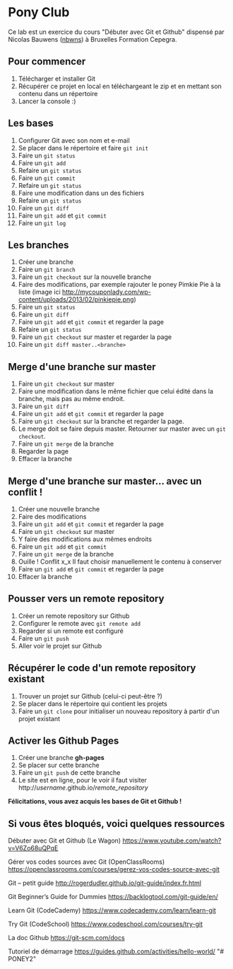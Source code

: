 # Pony Club

Ce lab est un exercice du cours "Débuter avec Git et Github" dispensé par Nicolas Bauwens ([nbwns](https://github.com/nbwns)) à Bruxelles Formation Cepegra.

## Pour commencer

1. Télécharger et installer Git
2. Récupérer ce projet en local en téléchargeant le zip et en mettant son contenu dans un répertoire 
3. Lancer la console :)

## Les bases

1. Configurer Git avec son nom et e-mail
2. Se placer dans le répertoire et faire `git init`
3. Faire un `git status`
4. Faire un `git add`
5. Refaire un `git status`
6. Faire un `git commit`
7. Refaire un `git status`
8. Faire une modification dans un des fichiers
9. Refaire un `git status`
10. Faire un `git diff`
11. Faire un `git add` et `git commit`
12. Faire un `git log`

## Les branches

1. Créer une branche
2. Faire un `git branch`
3. Faire un `git checkout` sur la nouvelle branche
4. Faire des modifications, par exemple rajouter le poney Pimkie Pie à la liste (image ici http://mycouponlady.com/wp-content/uploads/2013/02/pinkiepie.png)
5. Faire un `git status`
6. Faire un `git diff`
7. Faire un `git add` et `git commit` et regarder la page
8. Refaire un `git status`
9. Faire un `git checkout` sur master et regarder la page
10. Faire un `git diff master..<branche>`

## Merge d'une branche sur master

1. Faire un `git checkout` sur master
2. Faire une modification dans le même fichier que celui édité dans la branche, mais pas au même endroit.
3. Faire un `git diff`
4. Faire un `git add` et `git commit` et regarder la page
5. Faire un `git checkout` sur la branche et regarder la page.
6. Le merge doit se faire depuis master. Retourner sur master avec un `git checkout`.
7. Faire un `git merge` de la branche
8. Regarder la page
6. Effacer la branche

## Merge d'une branche sur master... avec un conflit !

1. Créer une nouvelle branche
2. Faire des modifications
3. Faire un `git add` et `git commit` et regarder la page
4. Faire un `git checkout` sur master
5. Y faire des modifications aux mêmes endroits
6. Faire un `git add` et `git commit`
7. Faire un `git merge` de la branche
8. Ouille ! Conflit x_x Il faut choisir manuellement le contenu à conserver
9. Faire un `git add` et `git commit` et regarder la page
10. Effacer la branche

## Pousser vers un remote repository

1. Créer un remote repository sur Github
2. Configurer le remote avec `git remote add`
3. Regarder si un remote est configuré 
4. Faire un `git push`
5. Aller voir le projet sur Github

## Récupérer le code d'un remote repository existant

1. Trouver un projet sur Github (celui-ci peut-être ?)
2. Se placer dans le répertoire qui contient les projets
3. Faire un `git clone` pour initialiser un nouveau repository à partir d'un projet existant

## Activer les Github Pages

1. Créer une branche **gh-pages**
2. Se placer sur cette branche
3. Faire un `git push` de cette branche
4. Le site est en ligne, pour le voir il faut visiter http://*username*.github.io/*remote_repository*

**Félicitations, vous avez acquis les bases de Git et Github !** 

## Si vous êtes bloqués, voici quelques ressources

Débuter avec Git et Github (Le Wagon)
https://www.youtube.com/watch?v=V6Zo68uQPqE 

Gérer vos codes sources avec Git (OpenClassRooms)
https://openclassrooms.com/courses/gerez-vos-codes-source-avec-git 

Git – petit guide
http://rogerdudler.github.io/git-guide/index.fr.html 

Git Beginner’s Guide for Dummies
https://backlogtool.com/git-guide/en/ 

Learn Git (CodeCademy)
https://www.codecademy.com/learn/learn-git 

Try Git (CodeSchool)
https://www.codeschool.com/courses/try-git 

La doc Github
https://git-scm.com/docs 

Tutoriel de démarrage
https://guides.github.com/activities/hello-world/ 
"# PONEY2" 
